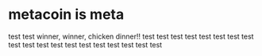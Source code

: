 # metacoin is meta

test
test
winner, winner, chicken dinner!!
test
test
test
test
test
test
test
test
test
test
test
test
test
test
test
test
test
test
test
